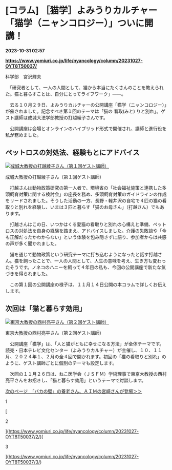 # [コラム] ［猫学］よみうりカルチャー「猫学（ニャンコロジー）」ついに開講！

**2023-10-31 02:57**

**https://www.yomiuri.co.jp/life/nyancology/column/20231027-OYT8T50037/**

科学部　宮沢輝夫

　「研究者として、一人の人間として、猫から本当にたくさんのことを教えられた。猫と暮らすことは、自分にとってライフワーク」――。

　去る１０月２９日、よみうりカルチャーの公開講座「猫学（ニャンコロジー）」が催されました。記念すべき第１回のテーマは「猫の 看取(みと) りと別れ」。ゲスト講師は成城大法学部教授の打越綾子さんです。

　公開講座は会場とオンラインのハイブリッド形式で開催され、講師と進行役を私が務めました。

ペットロスの対処法、経験もとにアドバイス
--------------------

[![成城大教授の打越綾子さん（第１回ゲスト講師）](https://www.yomiuri.co.jp/media/2023/10/20231027-OYT8I50062-1.jpg)](https://www.yomiuri.co.jp/pluralphoto/20231027-OYT8I50062/)

成城大教授の打越綾子さん（第１回ゲスト講師）

　打越さんは動物政策研究の第一人者で、環境省の「社会福祉施策と連携した多頭飼育対策に関する検討会」の座長を務め、多頭飼育対策のガイドラインの作成をリードされました。そうした活動の一方、長野・軽井沢の自宅で４匹の猫の看取りと別れを経験し、いまは３匹と暮らす「猫のお母さん」（打越さん）でもあります。

　打越さんはこの日、いつかはくる愛猫の看取りと別れの心構えと準備、ペットロスの対処法を自身の経験を踏まえ、アドバイスしました。介護の失敗談や「今も正解だったかわからない」という体験を包み隠さずに語り、参加者からは共感の声が多く聞かれました。

　猫を通じて動物政策という研究テーマに打ち込むようになったと話す打越さん。猫を飼ったことで、一人の人間として、人生の意味を考え、生き方も変わったそうです。ノネコのハニーを飼って４年目の私も、今回の公開講座で新たな気づきを得られました。

　この第１回の公開講座の様子は、１１月１４日公開の本コラムで詳しくお伝えします。

次回は「猫と暮らす効用」
------------

[![東京大教授の西村亮平さん（第２回ゲスト講師）](https://www.yomiuri.co.jp/media/2023/10/20231027-OYT8I50063-1.jpg)](https://www.yomiuri.co.jp/pluralphoto/20231027-OYT8I50063/)

東京大教授の西村亮平さん（第２回ゲスト講師）

　公開講座「猫学」は、「人と猫がともに幸せになる方法」が全体テーマです。読売・日本テレビ文化センター（よみうりカルチャー）が主催し、１０、１１月、２０２４年１、２月の全４回で開かれます。初回の「猫の看取りと別れ」のように、ゲスト講師ごとに個別のテーマも設定します。

　次回の１１月２６日は、ねこ医学会（ＪＳＦＭ）学術理事で東京大教授の西村亮平さんをお招きし、「猫と暮らす効用」というテーマで対談します。

[次のページ　「バカの壁」の養老さん、ＡＩＭの宮崎さんが登場＞＞](https://www.yomiuri.co.jp/life/nyancology/column/20231027-OYT8T50037/2/)

1

[

2

](https://www.yomiuri.co.jp/life/nyancology/column/20231027-OYT8T50037/2/)[

3

](https://www.yomiuri.co.jp/life/nyancology/column/20231027-OYT8T50037/3/)